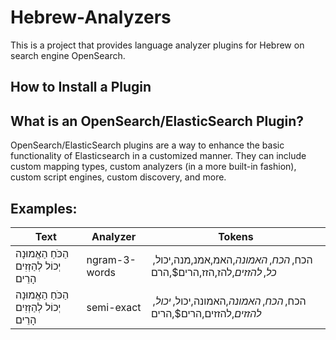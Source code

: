 # Hebrew-Analyzers
This is a project that provides language analyzer plugins for Hebrew on search engine OpenSearch.

## How to Install a Plugin


## What is an OpenSearch/ElasticSearch Plugin?
OpenSearch/ElasticSearch plugins are a way to enhance the basic functionality of Elasticsearch in a customized manner. They can include custom mapping types, custom analyzers (in a more built-in fashion), custom script engines, custom discovery, and more.


## Examples:
| Text                        | Analyzer      | Tokens                                                          |
|-----------------------------|---------------|-----------------------------------------------------------------|
| הַכֹּחַ הַאֱמוּנָה יְכוֹל לְהַזְזִים הָרֵים | ngram-3-words | הכח$,הכח,האמונה$,האמ,אמנ,מנה,יכול$,כל,להזזים$,להז,הזז,הרים$,הרם |
| הַכֹּחַ הַאֱמוּנָה יְכוֹל לְהַזְזִים הָרֵים | semi-exact    | הכח$,הכח,האמונה$,האמונה,יכול$,יכול,להזזים$,להזזים,הרים$,הרים    |
